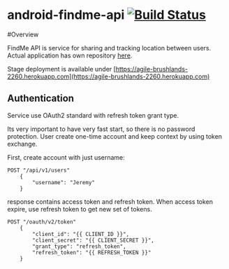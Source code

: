 android-findme-api [![Build Status](https://travis-ci.org/bc0nt13/android-findme-api.svg?branch=master)](https://travis-ci.org/bc0nt13/android-findme-api)
==================

#Overview

FindMe API is service for sharing and tracking location between users. 
Actual application has own repository [here](https://github.com/bc0nt13/android-findme-app).

Stage deployment is available under [https://agile-brushlands-2260.herokuapp.com](https://agile-brushlands-2260.herokuapp.com)

## Authentication

Service use OAuth2 standard with refresh token grant type.

Its very important to have very fast start, so there is no password protection. User create one-time account and keep 
context by using token exchange.

First, create account with just username:

    POST "/api/v1/users"
        {
            "username": "Jeremy"
        }

response contains access token and refresh token. When access token expire, use refresh token to get new set of tokens.

    POST "/oauth/v2/token"
        {
            "client_id": "{{ CLIENT_ID }}",
            "client_secret": "{{ CLIENT_SECRET }}",
            "grant_type": "refresh_token",
            "refresh_token": "{{ REFRESH_TOKEN }}"
        }

